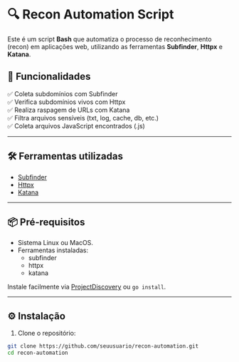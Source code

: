 # 🔍 Recon Automation Script

Este é um script **Bash** que automatiza o processo de reconhecimento (recon) em aplicações web, utilizando as ferramentas **Subfinder**, **Httpx** e **Katana**.

## 🚀 Funcionalidades

✅ Coleta subdomínios com Subfinder  
✅ Verifica subdomínios vivos com Httpx  
✅ Realiza raspagem de URLs com Katana  
✅ Filtra arquivos sensíveis (txt, log, cache, db, etc.)  
✅ Coleta arquivos JavaScript encontrados (.js)

---

## 🛠️ Ferramentas utilizadas

- [Subfinder](https://github.com/projectdiscovery/subfinder)
- [Httpx](https://github.com/projectdiscovery/httpx)
- [Katana](https://github.com/projectdiscovery/katana)

---

## 📦 Pré-requisitos

- Sistema Linux ou MacOS.
- Ferramentas instaladas:
  - subfinder
  - httpx
  - katana

Instale facilmente via [ProjectDiscovery](https://github.com/projectdiscovery) ou `go install`.

---

## ⚙️ Instalação

1. Clone o repositório:

```bash
git clone https://github.com/seuusuario/recon-automation.git
cd recon-automation
